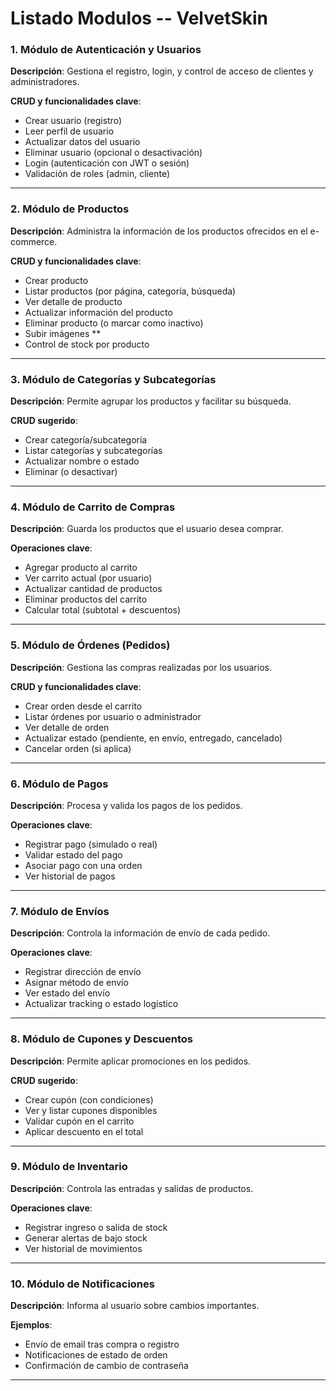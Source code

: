 
# Listado Modulos -- VelvetSkin

### 1. Módulo de Autenticación y Usuarios
**Descripción**: Gestiona el registro, login, y control de acceso de clientes y administradores.

**CRUD y funcionalidades clave**:
- Crear usuario (registro)
- Leer perfil de usuario
- Actualizar datos del usuario
- Eliminar usuario (opcional o desactivación)
- Login (autenticación con JWT o sesión)
- Validación de roles (admin, cliente)

---

### 2. Módulo de Productos
**Descripción**: Administra la información de los productos ofrecidos en el e-commerce.

**CRUD y funcionalidades clave**:
- Crear producto
- Listar productos (por página, categoría, búsqueda)
- Ver detalle de producto
- Actualizar información del producto
- Eliminar producto (o marcar como inactivo)
- Subir imágenes **
- Control de stock por producto

---

### 3. Módulo de Categorías y Subcategorías
**Descripción**: Permite agrupar los productos y facilitar su búsqueda.

**CRUD sugerido**:
- Crear categoría/subcategoría
- Listar categorías y subcategorías
- Actualizar nombre o estado
- Eliminar (o desactivar)

---

### 4. Módulo de Carrito de Compras
**Descripción**: Guarda los productos que el usuario desea comprar.

**Operaciones clave**:
- Agregar producto al carrito
- Ver carrito actual (por usuario)
- Actualizar cantidad de productos
- Eliminar productos del carrito
- Calcular total (subtotal + descuentos)

---

### 5. Módulo de Órdenes (Pedidos)
**Descripción**: Gestiona las compras realizadas por los usuarios.

**CRUD y funcionalidades clave**:
- Crear orden desde el carrito
- Listar órdenes por usuario o administrador
- Ver detalle de orden
- Actualizar estado (pendiente, en envío, entregado, cancelado)
- Cancelar orden (si aplica)

---

### 6. Módulo de Pagos
**Descripción**: Procesa y valida los pagos de los pedidos.

**Operaciones clave**:
- Registrar pago (simulado o real)
- Validar estado del pago
- Asociar pago con una orden
- Ver historial de pagos

---

### 7. Módulo de Envíos
**Descripción**: Controla la información de envío de cada pedido.

**Operaciones clave**:
- Registrar dirección de envío
- Asignar método de envío
- Ver estado del envío
- Actualizar tracking o estado logístico

---

### 8. Módulo de Cupones y Descuentos
**Descripción**: Permite aplicar promociones en los pedidos.

**CRUD sugerido**:
- Crear cupón (con condiciones)
- Ver y listar cupones disponibles
- Validar cupón en el carrito
- Aplicar descuento en el total

---

### 9. Módulo de Inventario
**Descripción**: Controla las entradas y salidas de productos.

**Operaciones clave**:
- Registrar ingreso o salida de stock
- Generar alertas de bajo stock
- Ver historial de movimientos

---

### 10. Módulo de Notificaciones
**Descripción**: Informa al usuario sobre cambios importantes.

**Ejemplos**:
- Envío de email tras compra o registro
- Notificaciones de estado de orden
- Confirmación de cambio de contraseña

---

